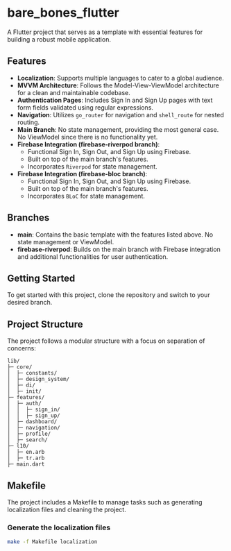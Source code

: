 # bare_bones_flutter

A Flutter project that serves as a template with essential features for building a robust mobile application.

## Features

- **Localization**: Supports multiple languages to cater to a global audience.
- **MVVM Architecture**: Follows the Model-View-ViewModel architecture for a clean and maintainable codebase.
- **Authentication Pages**: Includes Sign In and Sign Up pages with text form fields validated using regular expressions.
- **Navigation**: Utilizes `go_router` for navigation and `shell_route` for nested routing.
- **Main Branch**: No state management, providing the most general case. No ViewModel since there is no functionality yet.
- **Firebase Integration (firebase-riverpod branch)**: 
  - Functional Sign In, Sign Out, and Sign Up using Firebase.
  - Built on top of the main branch's features.
  - Incorporates `Riverpod` for state management.
- **Firebase Integration (firebase-bloc branch)**: 
  - Functional Sign In, Sign Out, and Sign Up using Firebase.
  - Built on top of the main branch's features.
  - Incorporates `BLoC` for state management.

## Branches

- **main**: Contains the basic template with the features listed above. No state management or ViewModel.
- **firebase-riverpod**: Builds on the main branch with Firebase integration and additional functionalities for user authentication.

## Getting Started

To get started with this project, clone the repository and switch to your desired branch.

## Project Structure

The project follows a modular structure with a focus on separation of concerns:

    lib/
    ├─ core/
    │  ├─ constants/
    │  ├─ design_system/
    │  ├─ di/
    │  ├─ init/
    ├─ features/
    │  ├─ auth/
    │  │  ├─ sign_in/
    │  │  ├─ sign_up/
    │  ├─ dashboard/
    │  ├─ navigation/
    │  ├─ profile/
    │  ├─ search/
    ├─ l10/
    │  ├─ en.arb
    │  ├─ tr.arb
    ├─ main.dart


## Makefile

The project includes a Makefile to manage tasks such as generating localization files and cleaning the project.

### Generate the localization files

```sh
make -f Makefile localization
```

